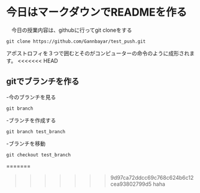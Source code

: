 # 今日はマークダウンでREADMEを作る
　今日の授業内容は、githubに行ってgit cloneをする
```
git clone https://github.com/Gannbayar/test_push.git
```
アポストロフィを３つで囲むとそのがコンピューターの命令のように成形されます。
<<<<<<< HEAD

## gitでブランチを作る

-今のブランチを見る

```
git branch
```

-ブランチを作成する

```
git branch test_branch
```
-ブランチを移動

```
git checkout test_branch
```

=======
>>>>>>> 9d97ca72ddcc69c768c624b6c12cea93802799d5
haha


